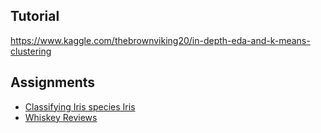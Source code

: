 
## Tutorial
https://www.kaggle.com/thebrownviking20/in-depth-eda-and-k-means-clustering

## Assignments
- [Classifying Iris species Iris](https://www.kaggle.com/shrutimechlearn/classification-with-iris-dataset/data)
- [Whiskey Reviews](https://www.kaggle.com/koki25ando/cluster-analysis-of-whisky-reviews-using-k-means)
